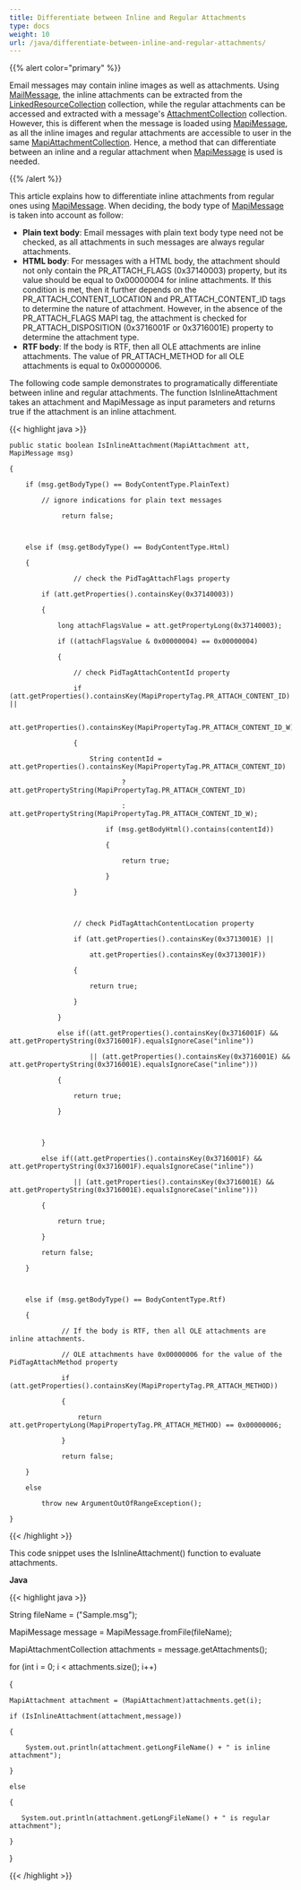 ```yaml
---
title: Differentiate between Inline and Regular Attachments
type: docs
weight: 10
url: /java/differentiate-between-inline-and-regular-attachments/
---
```


{{% alert color="primary" %}} 

Email messages may contain inline images as well as attachments. Using [MailMessage](http://www.aspose.com/api/java/email/com.aspose.email/classes/MailMessage), the inline attachments can be extracted from the [LinkedResourceCollection](http://www.aspose.com/api/java/email/com.aspose.email/classes/LinkedResourceCollection) collection, while the regular attachments can be accessed and extracted with a message's [AttachmentCollection](http://www.aspose.com/api/java/email/com.aspose.email/classes/AttachmentCollection) collection. However, this is different when the message is loaded using [MapiMessage](http://www.aspose.com/api/java/email/com.aspose.email/classes/MapiMessage), as all the inline images and regular attachments are accessible to user in the same [MapiAttachmentCollection](http://www.aspose.com/api/java/email/com.aspose.email/classes/MapiAttachmentCollection). Hence, a method that can differentiate between an inline and a regular attachment when [MapiMessage](http://www.aspose.com/api/java/email/com.aspose.email/classes/MapiMessage) is used is needed.

{{% /alert %}} 

This article explains how to differentiate inline attachments from regular ones using [MapiMessage](http://www.aspose.com/api/java/email/com.aspose.email/classes/MapiMessage). When deciding, the body type of [MapiMessage](http://www.aspose.com/api/java/email/com.aspose.email/classes/MapiMessage) is taken into account as follow:

- **Plain text body**: Email messages with plain text body type need not be checked, as all attachments in such messages are always regular attachments.
- **HTML body**: For messages with a HTML body, the attachment should not only contain the PR_ATTACH_FLAGS (0x37140003) property, but its value should be equal to 0x00000004 for inline attachments. If this condition is met, then it further depends on the PR_ATTACH_CONTENT_LOCATION and PR_ATTACH_CONTENT_ID tags to determine the nature of attachment. However, in the absence of the PR_ATTACH_FLAGS MAPI tag, the attachment is checked for PR_ATTACH_DISPOSITION (0x3716001F or 0x3716001E) property to determine the attachment type.
- **RTF body**: If the body is RTF, then all OLE attachments are inline attachments. The value of PR_ATTACH_METHOD for all OLE attachments is equal to 0x00000006.

The following code sample demonstrates to programatically differentiate between inline and regular attachments. The function IsInlineAttachment takes an attachment and MapiMessage as input parameters and returns true if the attachment is an inline attachment.

{{< highlight java >}}

 	public static boolean IsInlineAttachment(MapiAttachment att, MapiMessage msg)

	{

	    if (msg.getBodyType() == BodyContentType.PlainText)

	        // ignore indications for plain text messages

	             return false;



	    else if (msg.getBodyType() == BodyContentType.Html)

	    {

	                // check the PidTagAttachFlags property

	        if (att.getProperties().containsKey(0x37140003))

	        {

	            long attachFlagsValue = att.getPropertyLong(0x37140003);

	            if ((attachFlagsValue & 0x00000004) == 0x00000004)

	            {

	                // check PidTagAttachContentId property

	                if (att.getProperties().containsKey(MapiPropertyTag.PR_ATTACH_CONTENT_ID) ||

	                    att.getProperties().containsKey(MapiPropertyTag.PR_ATTACH_CONTENT_ID_W))

	                {

	                	String contentId = att.getProperties().containsKey(MapiPropertyTag.PR_ATTACH_CONTENT_ID)

                                ? att.getPropertyString(MapiPropertyTag.PR_ATTACH_CONTENT_ID)

                                : att.getPropertyString(MapiPropertyTag.PR_ATTACH_CONTENT_ID_W);

                            if (msg.getBodyHtml().contains(contentId))

                            {

                                return true;

                            }

	                }



	                // check PidTagAttachContentLocation property

	                if (att.getProperties().containsKey(0x3713001E) ||

	                    att.getProperties().containsKey(0x3713001F))

	                {

	                    return true;

	                }

	            }

	            else if((att.getProperties().containsKey(0x3716001F) && att.getPropertyString(0x3716001F).equalsIgnoreCase("inline"))

	                    || (att.getProperties().containsKey(0x3716001E) && att.getPropertyString(0x3716001E).equalsIgnoreCase("inline")))

	            {

	                return true;

	            }



	        }

	        else if((att.getProperties().containsKey(0x3716001F) && att.getPropertyString(0x3716001F).equalsIgnoreCase("inline"))

	                || (att.getProperties().containsKey(0x3716001E) && att.getPropertyString(0x3716001E).equalsIgnoreCase("inline")))

	        {

	            return true;

	        }

	        return false;

	    }



	    else if (msg.getBodyType() == BodyContentType.Rtf)

	    {

	             // If the body is RTF, then all OLE attachments are inline attachments.

	             // OLE attachments have 0x00000006 for the value of the PidTagAttachMethod property

	             if (att.getProperties().containsKey(MapiPropertyTag.PR_ATTACH_METHOD))

	             {

	                 return att.getPropertyLong(MapiPropertyTag.PR_ATTACH_METHOD) == 0x00000006;

	             }

	             return false;

	    }

	    else

	        throw new ArgumentOutOfRangeException();

	}


{{< /highlight >}}



This code snippet uses the IsInlineAttachment() function to evaluate attachments.

**Java**

{{< highlight java >}}

 String fileName = ("Sample.msg");

MapiMessage message = MapiMessage.fromFile(fileName);

MapiAttachmentCollection attachments = message.getAttachments();

for (int i = 0; i < attachments.size(); i++)

{

    MapiAttachment attachment = (MapiAttachment)attachments.get(i);

    if (IsInlineAttachment(attachment,message))

    {

        System.out.println(attachment.getLongFileName() + " is inline attachment");

    }

    else

    {

       System.out.println(attachment.getLongFileName() + " is regular attachment");

    }

}

{{< /highlight >}}
